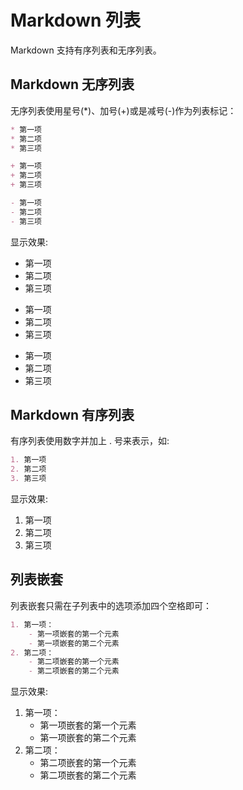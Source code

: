 # Markdown 列表
Markdown 支持有序列表和无序列表。

## Markdown 无序列表
无序列表使用星号(*)、加号(+)或是减号(-)作为列表标记：
```markdown
* 第一项
* 第二项
* 第三项

+ 第一项
+ 第二项
+ 第三项

- 第一项
- 第二项
- 第三项
```
显示效果:  
* 第一项
* 第二项
* 第三项

+ 第一项
+ 第二项
+ 第三项

- 第一项
- 第二项
- 第三项

## Markdown 有序列表
有序列表使用数字并加上 . 号来表示，如:
```markdown
1. 第一项
2. 第二项
3. 第三项
```
显示效果:
1. 第一项
2. 第二项
3. 第三项

## 列表嵌套
列表嵌套只需在子列表中的选项添加四个空格即可：
```markdown
1. 第一项：
    - 第一项嵌套的第一个元素
    - 第一项嵌套的第二个元素
2. 第二项：
    - 第二项嵌套的第一个元素
    - 第二项嵌套的第二个元素
```
显示效果:
1. 第一项：
    - 第一项嵌套的第一个元素
    - 第一项嵌套的第二个元素
2. 第二项：
    - 第二项嵌套的第一个元素
    - 第二项嵌套的第二个元素
